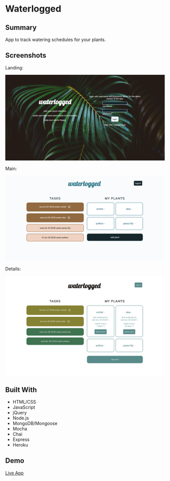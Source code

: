 # Waterlogged

## Summary
App to track watering schedules for your plants.

## Screenshots
Landing:

![landing](screenshots/landing.png)

Main:

![main](screenshots/main.png)

Details:

![details](screenshots/details.png)

## Built With
* HTML/CSS
* JavaScript
* jQuery
* Node.js
* MongoDB/Mongoose
* Mocha
* Chai
* Express
* Heroku

## Demo
[Live App](https://sheltered-plateau-93284.herokuapp.com/)
